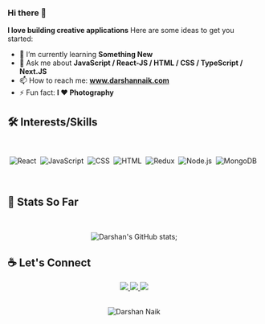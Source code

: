 ### Hi there 👋


**I love building creative applications** 
Here are some ideas to get you started:


- 🌱 I’m currently learning **Something New**
- 💬 Ask me about **JavaScript / React-JS / HTML / CSS  / TypeScript / Next.JS**
- 📫 How to reach me: **www.darshannaik.com**
- ⚡ Fun fact:  **I ❤️ Photography**

## 🛠 Interests/Skills
 <br/>
 
<div align="center" >
  
  ![React](https://img.shields.io/badge/react%20-%2320232a.svg?&style=for-the-badge&logo=react&logoColor=%2361DAFB)&nbsp;
  ![JavaScript](https://img.shields.io/badge/javascript%20-%23323330.svg?&style=for-the-badge&logo=javascript&logoColor=%23F7DF1E)&nbsp;
  ![CSS](https://img.shields.io/badge/css3%20-%231572B6.svg?&style=for-the-badge&logo=css3&logoColor=white)&nbsp;
  ![HTML](https://img.shields.io/badge/html5%20-%23E34F26.svg?&style=for-the-badge&logo=html5&logoColor=white)&nbsp;
  ![Redux](https://img.shields.io/badge/redux-%23593d88.svg?&style=for-the-badge&logo=redux&logoColor=white)&nbsp;
  ![Node.js](https://img.shields.io/badge/node.js%20-%2343853D.svg?&style=for-the-badge&logo=node.js&logoColor=white)&nbsp;
  ![MongoDB](https://img.shields.io/badge/MongoDB-%234ea94b.svg?&style=for-the-badge&logo=mongodb&logoColor=white)&nbsp;
  
  </div>
  
 <br/>
 
 ## 👷 Stats So Far
 
  <br/>
  
  <div align="center" >
  
 ![Darshan's GitHub stats](https://github-readme-stats.vercel.app/api?username=Darshan-Naik&theme=dark&show_icons=true);
  
  </div>
  
  ## ☕ Let's Connect
    
  <div align="center" >
 <a href="https://www.linkedin.com/in/darshannaik1995">
   <img src="https://img.icons8.com/nolan/50/linkedin.png"/> </a>
	<a href="https://darshannaik.com">
    <img src="https://img.icons8.com/nolan/50/domain.png"/>
  </a>
  <a href="https://medium.com/@darshu8314">
     <img src="https://img.icons8.com/nolan/50/medium-new.png"/> </a>
 </div>
  

  <br/>
  <div align="center" >
	
![Darshan Naik](https://media.licdn.com/dms/image/C4D16AQE2cggLzKI5PA/profile-displaybackgroundimage-shrink_350_1400/0/1615865200544?e=1698278400&v=beta&t=REUHyeCkF9S_SpX5joq5EPyjd9uBsP6VimWj93b91bI)
  
 </div>
  
